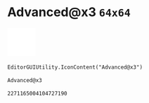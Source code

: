 # Advanced@x3 `64x64`
<img src="/img/Advanced@x3.png" width=64 height=64>

``` CSharp
EditorGUIUtility.IconContent("Advanced@x3")
```
```
Advanced@x3
```
```
2271165004104727190
```
